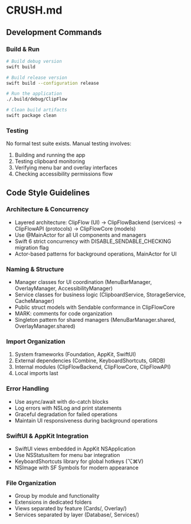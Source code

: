 # CRUSH.md

## Development Commands

### Build & Run
```bash
# Build debug version
swift build

# Build release version  
swift build --configuration release

# Run the application
./.build/debug/ClipFlow

# Clean build artifacts
swift package clean
```

### Testing
No formal test suite exists. Manual testing involves:
1. Building and running the app
2. Testing clipboard monitoring
3. Verifying menu bar and overlay interfaces
4. Checking accessibility permissions flow

## Code Style Guidelines

### Architecture & Concurrency
- Layered architecture: ClipFlow (UI) → ClipFlowBackend (services) → ClipFlowAPI (protocols) → ClipFlowCore (models)
- Use @MainActor for all UI components and managers
- Swift 6 strict concurrency with DISABLE_SENDABLE_CHECKING migration flag
- Actor-based patterns for background operations, MainActor for UI

### Naming & Structure
- Manager classes for UI coordination (MenuBarManager, OverlayManager, AccessibilityManager)
- Service classes for business logic (ClipboardService, StorageService, CacheManager)
- Public struct models with Sendable conformance in ClipFlowCore
- MARK: comments for code organization
- Singleton pattern for shared managers (MenuBarManager.shared, OverlayManager.shared)

### Import Organization
1. System frameworks (Foundation, AppKit, SwiftUI)
2. External dependencies (Combine, KeyboardShortcuts, GRDB)
3. Internal modules (ClipFlowBackend, ClipFlowCore, ClipFlowAPI)
4. Local imports last

### Error Handling
- Use async/await with do-catch blocks
- Log errors with NSLog and print statements
- Graceful degradation for failed operations
- Maintain UI responsiveness during background operations

### SwiftUI & AppKit Integration
- SwiftUI views embedded in AppKit NSApplication
- Use NSStatusItem for menu bar integration
- KeyboardShortcuts library for global hotkeys (⌥⌘V)
- NSImage with SF Symbols for modern appearance

### File Organization
- Group by module and functionality
- Extensions in dedicated folders
- Views separated by feature (Cards/, Overlay/)
- Services separated by layer (Database/, Services/)